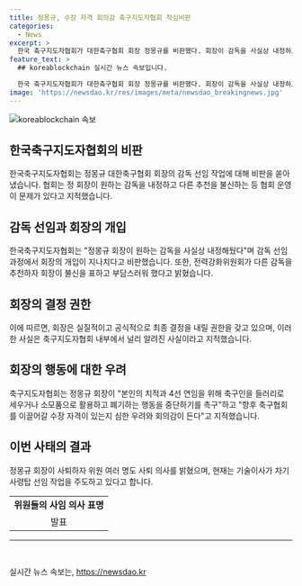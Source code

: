 ```yaml
---
title: 정몽규, 수장 자격 회의감 축구지도자협회 작심비판
categories:
  - News
excerpt: >
  한국 축구지도자협회가 대한축구협회 회장 정몽규를 비판했다. 회장이 감독을 사실상 내정하고 전력강화위원회를 불신하는 등 운영 방식을 비난했다. 이에 대한 우려와 회의감을 표명하며, 정 회장의 사퇴를 촉구했다. 정 전 위원장은 대표팀 감독 선임 작업을 이끌다가 사의를 표명했고, 여러 위원도 사퇴 의사를 밝혔다. 현재는 기술이사가 사령탑 선임 작업을 주도하고 있다.
feature_text: >
  ## koreablockchain 실시간 뉴스 속보입니다.

  한국 축구지도자협회가 대한축구협회 회장 정몽규를 비판했다. 회장이 감독을 사실상 내정하고 전력강화위원회를 불신하는 등 운영 방식을 비난했다. 이에 대한 우려와 회의감을 표명하며, 정 회장의 사퇴를 촉구했다. 정 전 위원장은 대표팀 감독 선임 작업을 이끌다가 사의를 표명했고, 여러 위원도 사퇴 의사를 밝혔다. 현재는 기술이사가 사령탑 선임 작업을 주도하고 있다.
image: 'https://newsdao.kr/res/images/meta/newsdao_breakingnews.jpg'
---
```


<p><img src="https://newsdao.kr/res/images/meta/newsdao_breakingnews.jpg" alt="koreablockchain 속보" /></p>

<h2 data-ke-size="size26">한국축구지도자협회의 비판</h2>

<p data-ke-size="size16">한국축구지도자협회는 정몽규 대한축구협회 회장의 감독 선임 작업에 대해 비판을 쏟아냈습니다. 협회는 정 회장이 원하는 감독을 내정하고 다른 추천을 불신하는 등 협회 운영이 문제가 있다고 지적했습니다.</p>

<h2 data-ke-size="size26">감독 선임과 회장의 개입</h2>

<p data-ke-size="size16">한국축구지도자협회는 "정몽규 회장이 원하는 감독을 사실상 내정해뒀다"며 감독 선임 과정에서 회장의 개입이 지나치다고 비판했습니다. 또한, 전력강화위원회가 다른 감독을 추천하자 회장이 불신을 표하고 부담스러워 했다고 밝혔습니다.</p>

<h2 data-ke-size="size26">회장의 결정 권한</h2>

<p data-ke-size="size16">이에 따르면, 회장은 실질적이고 공식적으로 최종 결정을 내릴 권한을 갖고 있으며, 이러한 사실은 축구지도자협회 내부에서 널리 알려진 사실이라고 지적했습니다.</p>

<h2 data-ke-size="size26">회장의 행동에 대한 우려</h2>

<p data-ke-size="size16">축구지도자협회는 정몽규 회장이 "본인의 치적과 4선 연임을 위해 축구인을 들러리로 세우거나 소모품으로 활용하고 폐기하는 행동을 중단하기를 촉구"하고 "향후 축구협회를 이끌어갈 수장 자격이 있는지 심한 우려와 회의감이 든다"고 지적했습니다.</p>

<h2 data-ke-size="size26">이번 사태의 결과</h2>

<p data-ke-size="size16">정몽규 회장이 사퇴하자 위원 여러 명도 사퇴 의사를 밝혔으며, 현재는 기술이사가 차기 사령탑 선임 작업을 주도하고 있다고 합니다.</p>

<table>
  <tr>
    <td style="text-align: center; height: 17px;"><b>위원들의 사임 의사 표명</b></td>
  </tr>
  <tr>
    <td style="text-align: center; height: 17px;">발표</td>
  </tr>
</table>

<hr>

<p data-ke-size="size16">&nbsp;</p>
실시간 뉴스 속보는, <a href="https://newsdao.kr" rel="dofollow">https://newsdao.kr</a>


